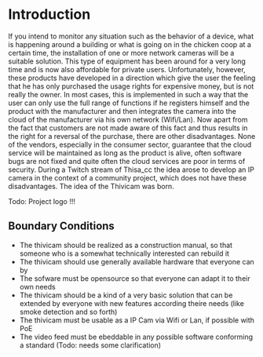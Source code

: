 # Introduction

If you intend to monitor any situation such as the behavior of a device, what is happening around a building or what is going on in the chicken coop at a certain time, the installation of one or more network cameras will be a suitable solution. This type of equipment has been around for a very long time and is now also affordable for private users. Unfortunately, however, these products have developed in a direction which give the user the feeling that he has only purchased the usage rights for expensive money, but is not really the owner. In most cases, this is implemented in such a way that the user can only use the full range of functions if he registers himself and the product with the manufacturer and then integrates the camera into the cloud of the manufacturer via his own network (Wifi/Lan). Now apart from the fact that customers are not made aware of this fact and thus results in the right for a reversal of the purchase, there are other disadvantages. None of the vendors, especially in the consumer sector, guarantee that the cloud service will be maintained as long as the product is alive, often software bugs are not fixed and quite often the cloud services are poor in terms of security. During a Twitch stream of Thisa_cc the idea arose to develop an IP camera in the context of a community project, which does not have these disadvantages. The idea of the Thivicam was born.


Todo: Project logo !!!

## Boundary Conditions

* The thivicam should be realized as a construction manual, so that someone who is a somewhat technically interested can rebuild it
* The thivicam should use generally available hardware that everyone can by
* The sofware must be opensource so that everyone can adapt it to their own needs
* The thivicam should be a kind of a very basic solution that can be extended by everyone with new features according theire needs (like smoke detection and so forth)
* The thivicam must be usable as a IP Cam via Wifi or Lan, if possible with PoE
* The video feed must be ebeddable in any possible software conforming a standard (Todo: needs some clarification)



## 



